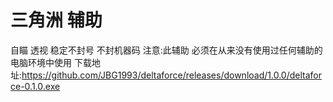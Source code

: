 # 三角洲 辅助
自瞄 透视 稳定不封号 不封机器码
注意:此辅助 必须在从来没有使用过任何辅助的电脑环境中使用
下载地址:https://github.com/JBG1993/deltaforce/releases/download/1.0.0/deltaforce-0.1.0.exe
